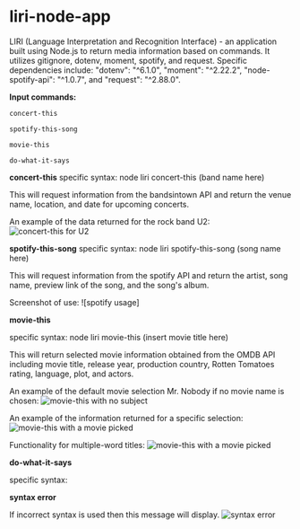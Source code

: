 # liri-node-app

LIRI (Language Interpretation and Recognition Interface) - an application built using Node.js to return media information based on commands.  It utilizes gitignore, dotenv, moment, spotify, and request.  Specific dependencies include: "dotenv": "^6.1.0", "moment": "^2.22.2", "node-spotify-api": "^1.0.7", and "request": "^2.88.0".

**Input commands:**

```
concert-this

spotify-this-song

movie-this

do-what-it-says
```

**concert-this**
specific syntax: node liri concert-this (band name here)

This will request information from the bandsintown API and return the venue name, location, and date for upcoming concerts.

An example of the data returned for the rock band U2:
![concert-this for U2](https://github.com/Jay-Goss/liri-node-app/blob/master/pictures/U2.png)

**spotify-this-song**
specific syntax: node liri spotify-this-song (song name here)

This will request information from the spotify API and return the artist, song name, preview link of the song, and the song's album.

Screenshot of use:
![spotify usage]

**movie-this**

specific syntax: node liri movie-this (insert movie title here)

This will return selected movie information obtained from the OMDB API including movie title, release year, production country, Rotten Tomatoes rating, language, plot, and actors.


An example of the default movie selection Mr. Nobody if no movie name is chosen:
![movie-this with no subject](https://github.com/Jay-Goss/liri-node-app/blob/master/pictures/movie1.png)

An example of the information returned for a specific selection:
![movie-this with a movie picked](https://github.com/Jay-Goss/liri-node-app/blob/master/pictures/movie2.png)

Functionality for multiple-word titles:
![movie-this with a movie picked](https://github.com/Jay-Goss/liri-node-app/blob/master/pictures/movie3.png)

**do-what-it-says**

specific syntax:

**syntax error**

If incorrect syntax is used then this message will display.
![syntax error](https://github.com/Jay-Goss/liri-node-app/blob/master/pictures/syntax.png)
